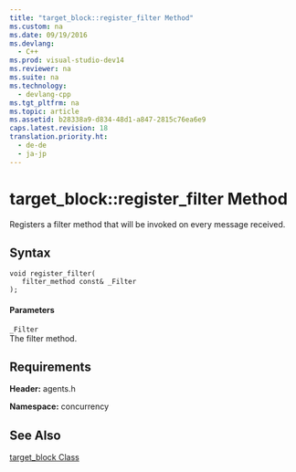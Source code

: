 ```yaml
---
title: "target_block::register_filter Method"
ms.custom: na
ms.date: 09/19/2016
ms.devlang: 
  - C++
ms.prod: visual-studio-dev14
ms.reviewer: na
ms.suite: na
ms.technology: 
  - devlang-cpp
ms.tgt_pltfrm: na
ms.topic: article
ms.assetid: b28338a9-d834-48d1-a847-2815c76ea6e9
caps.latest.revision: 18
translation.priority.ht: 
  - de-de
  - ja-jp
---
```

# target_block::register_filter Method
Registers a filter method that will be invoked on every message received.  
  
## Syntax  
  
```  
void register_filter(  
   filter_method const& _Filter  
);  
```  
  
#### Parameters  
 `_Filter`  
 The filter method.  
  
## Requirements  
 **Header:** agents.h  
  
 **Namespace:** concurrency  
  
## See Also  
 [target_block Class](../vs140/target_block-Class.md)